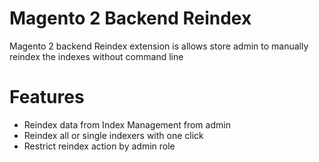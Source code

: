# Magento 2 Backend Reindex

Magento 2 backend Reindex extension is allows store admin to manually reindex the indexes without command line

# Features

- Reindex data from Index Management from admin
- Reindex all or single indexers with one click
- Restrict reindex action by admin role
